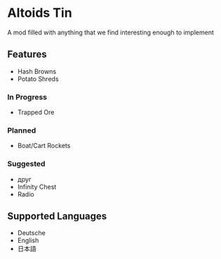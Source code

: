 # Altoids Tin

A mod filled with anything that we find interesting enough to implement

## Features

- Hash Browns
- Potato Shreds

### In Progress

- Trapped Ore

### Planned

- Boat/Cart Rockets

### Suggested

- друг
- Infinity Chest
- Radio

## Supported Languages

- Deutsche
- English
- 日本語